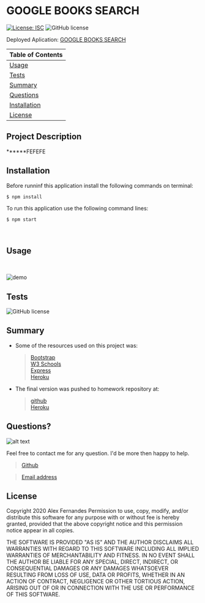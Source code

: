 # GOOGLE BOOKS SEARCH

[![License: ISC](https://img.shields.io/badge/License-ISC-blue.svg)](https://opensource.org/licenses/ISC)
![GitHub license](https://img.shields.io/badge/Made%20by-%40aafernands-orange)

Deployed Aplication:
[GOOGLE BOOKS SEARCH](https://alex-books-search-app.herokuapp.com/)

| Table of Contents             |
| ----------------------------- |
| [Usage](#Usage)               |
| [Tests](#Tests)               |
| [Summary](#Summary)           |
| [Questions](#Questions)       |
| [Installation](#Installation) |
| [License](#License)           |

## Project Description

******FEFEFE

## Installation

Before runninf this application install the following commands on terminal:

```bash
$ npm install
```

To run this application use the following command lines:

```bash
$ npm start
```

<br>

## Usage

<br>

![demo](./public/assets/images/demo.gif)

## Tests

![GitHub license](https://img.shields.io/badge/tests-100%25-success)

## Summary

- Some of the resources used on this project was:

  > [Bootstrap](https://getbootstrap.com/)<br /> [W3 Schools](https://www.w3schools.com/) <br/> [Express](https://www.npmjs.com/package/express)<br /> [Heroku](https://www.w3schools.com/)<br />

- The final version was pushed to homework repository at:
  > [github](https://github.com/aafernands/workout_tracker)<br/> [Heroku](https://alexworkouttracker.herokuapp.com/)

## Questions?

![alt text](./public/assets/images/alex.png)

Feel free to contact me for any question. I'd be more then happy to help.

> [Github](https://github.com/aafernands)

> [Email address](https://github.com/alexfernands@outlook.com)

## License

Copyright 2020 Alex Fernandes
Permission to use, copy, modify, and/or distribute this software for any purpose with or without fee is hereby granted, provided that the above copyright notice and this permission notice appear in all copies.

THE SOFTWARE IS PROVIDED "AS IS" AND THE AUTHOR DISCLAIMS ALL WARRANTIES WITH REGARD TO THIS SOFTWARE INCLUDING ALL IMPLIED WARRANTIES OF MERCHANTABILITY AND FITNESS. IN NO EVENT SHALL THE AUTHOR BE LIABLE FOR ANY SPECIAL, DIRECT, INDIRECT, OR CONSEQUENTIAL DAMAGES OR ANY DAMAGES WHATSOEVER RESULTING FROM LOSS OF USE, DATA OR PROFITS, WHETHER IN AN ACTION OF CONTRACT, NEGLIGENCE OR OTHER TORTIOUS ACTION, ARISING OUT OF OR IN CONNECTION WITH THE USE OR PERFORMANCE OF THIS SOFTWARE.
